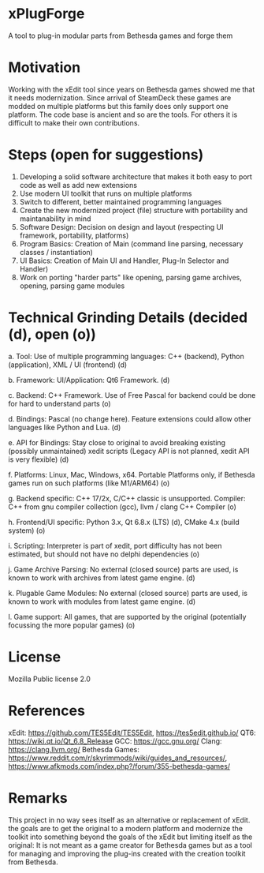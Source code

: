 # xPlugForge
A tool to plug-in modular parts from Bethesda games and forge them

# Motivation
Working with the xEdit tool since years on Bethesda games showed me that it needs modernization.
Since arrival of SteamDeck these games are modded on multiple platforms but this family does only support one platform.
The code base is ancient and so are the tools. For others it is difficult to make their own contributions.

# Steps (open for suggestions)
1. Developing a solid software architecture that makes it both easy to port code as well as add new extensions
2. Use modern UI toolkit that runs on multiple platforms
3. Switch to different, better maintained programming languages
4. Create the new modernized project (file) structure with portability and maintanability in mind
5. Software Design: Decision on design and layout (respecting UI framework, portability, platforms)
6. Program Basics: Creation of Main (command line parsing, necessary classes / instantiation)
7. UI Basics: Creation of Main UI and Handler, Plug-In Selector and Handler)
8. Work on porting "harder parts" like opening, parsing game archives, opening, parsing game modules

# Technical Grinding Details (decided (d), open (o))
a. Tool: Use of multiple programming languages: C++ (backend), Python (application), XML / UI (frontend) (d)

b. Framework: UI/Application: Qt6 Framework. (d)

c. Backend: C++ Framework. Use of Free Pascal for backend could be done for hard to understand parts (o)

d. Bindings: Pascal (no change here). Feature extensions could allow other languages like Python and Lua. (d)

e. API for Bindings: Stay close to original to avoid breaking existing (possibly unmaintained) xedit scripts
   (Legacy API is not planned, xedit API is very flexible) (d)
   
f. Platforms: Linux, Mac, Windows, x64. Portable Platforms only, if Bethesda games run on such platforms (like M1/ARM64) (o)

g. Backend specific: C++ 17/2x, C/C++ classic is unsupported. Compiler: C++ from gnu compiler collection (gcc), llvm / clang C++ Compiler (o)

h. Frontend/UI specific: Python 3.x, Qt 6.8.x (LTS) (d), CMake 4.x (build system) (o)

i. Scripting: Interpreter is part of xedit, port difficulty has not been estimated, but should not have no delphi dependencies (o)

j. Game Archive Parsing: No external (closed source) parts are used, is known to work with archives from latest game engine. (d)

k. Plugable Game Modules: No external (closed source) parts are used, is known to work with modules from latest game engine. (d)

l. Game support: All games, that are supported by the original (potentially focussing the more popular games) (o)

# License
Mozilla Public license 2.0

# References
xEdit: https://github.com/TES5Edit/TES5Edit, https://tes5edit.github.io/
QT6: https://wiki.qt.io/Qt_6.8_Release
GCC: https://gcc.gnu.org/
Clang: https://clang.llvm.org/
Bethesda Games: https://www.reddit.com/r/skyrimmods/wiki/guides_and_resources/, https://www.afkmods.com/index.php?/forum/355-bethesda-games/

# Remarks
This project in no way sees itself as an alternative or replacement of xEdit. the goals are to get the original to a modern platform and modernize the toolkit into something beyond the goals of the xEdit but limiting itself as the original: It is not meant as a game creator for Bethesda games but as a tool for managing and improving the plug-ins created with the creation toolkit from Bethesda.
